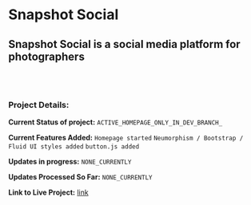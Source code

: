 # Snapshot Social
## Snapshot Social is a social media platform for photographers
<br>
<br>

### Project Details:

**Current Status of project:** `ACTIVE_HOMEPAGE_ONLY_IN_DEV_BRANCH_`

**Current Features Added:** `Homepage started` `Neumorphism / Bootstrap / Fluid UI styles added` `button.js added` 

**Updates in progress:** `NONE_CURRENTLY`

**Updates Processed So Far:** `NONE_CURRENTLY`

**Link to Live Project:** [link](https://snapshotsocial.netlify.app/)
